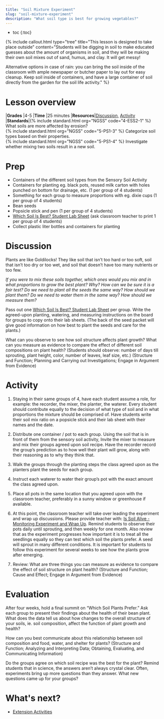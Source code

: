 ```yaml
---
title: "Soil Mixture Experiment"
slug: "soil-mixture-experiment"
description: "What soil type is best for growing vegetables?"
---
```


* toc
{:toc}

{%
include callout.html
type="tree"
title="This lesson is designed to take place outside"
content="Students will be digging in soil to make educated guesses about the amount of organisms in soil, and they will be making their own soil mixes out of sand, humus, and clay. It will get messy!

Alternative options in case of rain: you can bring the soil inside of the classroom with ample newspaper or butcher paper to lay out for easy cleanup. Keep soil inside of containers, and have a large container of soil directly from the garden for the soil life activity."
%}

# Lesson overview

|**Grades**   |4-5
|**Time**     |25 minutes
|**Resources**|[Discussion](#discussion), [Activity](#activity)
|**Standards**|{% include standard.html org="NGSS" code="4-ESS2-1" %} What soils are more affected by erosion?<br>{% include standard.html org="NGSS" code="5-PS1-3" %} Categorize soil types based on their properties.<br>{% include standard.html org="NGSS" code="5-PS1-4" %} Investigate whether mixing two soils result in a new soil.

# Prep

- Containers of the different soil types from the Sensory Soil Activity
- Containers for planting eg. black pots, reused milk carton with holes punched on bottom for
drainage, etc. (1 per group of 4 students)
- Something for each group to measure proportions with eg. dixie cups (1 per group of 4 students)
- Bean seeds
- Popsicle stick and pen (1 per group of 4 students)
- [Which Soil Is Best? Student Lab Sheet](https://docs.google.com/document/d/1U62uB7jfvdO9paHWnNGAcE6KDDF1R85feQHTMgFMaP0/edit?usp=sharing) (ask classroom teacher to print 1 per group of 4 students)
- Collect plastic liter bottles and containers for planting

# Discussion

Plants are like Goldilocks! They like soil that isn’t too hard or too soft, soil that isn’t too dry or too wet, and soil that doesn’t have too many nutrients or too few.

*If you were to mix these soils together, which ones would you mix and in what proportions to grow the best plant? Why? How can we be sure it is a fair test? Do we need to plant all the seeds the same way? How should we plant them? Do we need to water them in the same way? How should we measure them?*

Pass out one [Which Soil Is Best? Student Lab Sheet](https://docs.google.com/document/d/1U62uB7jfvdO9paHWnNGAcE6KDDF1R85feQHTMgFMaP0/edit?usp=sharing) per group. Write the agreed-upon planting, watering, and measuring instructions on the board for groups to copy onto their lab sheets. (The back of the seed packet will give good information on how best to plant the seeds and care for the plants.)

What can you observe to see how soil structure affects plant growth? What can you measure as evidence to compare the effect of different soil compositions on plant health? (Students should observe: number of days till sprouting, plant height, color, number of leaves, leaf size, etc.) (Structure and Function; Planning and Carrying out Investigations; Engage in Argument from Evidence)

# Activity

1. Staying in their same groups of 4, have each student assume a role, for example: the recorder, the mixer, the planter, the waterer. Every student should contribute equally to the decision of what type of soil and in what proportions the mixture should be comprised of. Have students write their soil mix ratio on a popsicle stick and their lab sheet with their names and the date.

2. Distribute one container / pot to each group. Using the soil that is in front of them from the sensory soil activity, Invite the mixer to measure and mix their groups agreed upon soil recipe. Have the recorder record the group’s prediction as to how well their plant will grow, along with their reasoning as to why they think that.

3. Walk the groups through the planting steps the class agreed upon as the planters plant the seeds for each group.

4. Instruct each waterer to water their group’s pot with the exact amount the class agreed upon.

5. Place all pots in the same location that you agreed upon with the classroom teacher, preferably in a sunny window or greenhouse if available.

6. At this point, the classroom teacher will take over leading the experiment and wrap up discussions. Please provide teacher with: [Is Soil Alive - Monitoring Experiment and Wrap Up](https://docs.google.com/document/d/1mu4n7RHhrPPm6WCHrTclU6KFHArj6bBMd1AkxIXRg54/edit?usp=sharing). Remind students to observe their pots daily until sprouting, and then weekly for one month. Also review that as the experiment progresses how important it is to treat all the seedlings equally so they can test which soil the plants prefer. A seed will sprout in many different conditions. It is important for students to follow this experiment for several weeks to see how the plants grow after emerging.

7. Review: What are three things you can measure as evidence to compare the effect of soil structure on plant health? (Structure and Function; Cause and Effect; Engage in Argument from Evidence)

# Evaluation

After four weeks, hold a final summit on “Which Soil Plants Prefer.” Ask each group to present their findings about the health of their bean plant. What does the data tell us about how changes to the overall structure of your soils, ie. soil composition, affect the function of plant growth and health?

How can you best communicate about this relationship between soil composition and food, water, and shelter for plants? (Structure and Function; Analyzing and Interpreting Data; Obtaining, Evaluating, and Communicating Information)

Do the groups agree on which soil recipe was the best for the plant? Remind students that in science, the answers aren’t always crystal clear. Often, experiments bring up more questions than they answer. What new questions came up for your groups?

# What's next?

* [Extension Activities](../is-soil-alive/extension.md)
